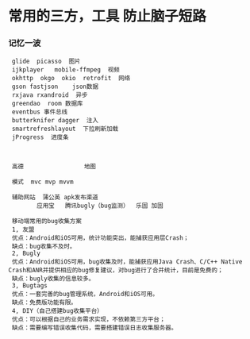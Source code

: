 # 常用的三方，工具 防止脑子短路

###  记忆一波
     glide  picasso  图片
     ijkplayer   mobile-ffmpeg  视频
     okhttp  okgo  okio  retrofit  网络
     gson fastjson    json数据
     rxjava rxandroid  异步
     greendao  room 数据库  
     eventbus 事件总线       
     butterknifer dagger  注入
     smartrefreshlayout  下拉刷新加载
     jProgress  进度条
       
     
     
     高德                 地图
     
     模式  mvc mvp mvvm
     
     辅助网站  蒲公英 apk发布渠道
            应用宝   腾讯bugly（bug监测）  乐固 加固
     
     移动端常用的bug收集方案
     1, 友盟
     优点：Android和iOS可用，统计功能突出，能捕获应用层Crash；
     缺点：bug收集不及时。
     2, Bugly
     优点：Android和iOS可用，bug收集及时，能捕获应用Java Crash、C/C++ Native Crash和ANR并提供相应的bug修复建议，对bug进行了合并统计，目前是免费的；
     缺点：bugly收集的信息较多。
     3, Bugtags
     优点：一套完善的bug管理系统，Android和iOS可用。
     缺点：免费版功能有限。
     4, DIY（自己搭建bug收集平台）
     优点：可以根据自己的业务需求实现，不依赖第三方平台；
     缺点：需要编写错误收集代码，需要搭建错误日志收集服务器。
     